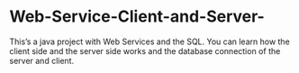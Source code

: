 # Web-Service-Client-and-Server-
This’s a java project with Web Services and the SQL. You can learn how the client side and the server side works and the database connection of the server and client. 
